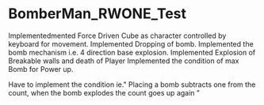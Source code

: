 # BomberMan_RWONE_Test

Implementedmented Force Driven Cube as character controlled by keyboard for movement.
Implemented Dropping of bomb.
Implemented the bomb mechanism i.e. 4 direction base explosion.
Implemented Explosion of Breakable walls and death of Player
Implemented the condition of max Bomb for Power up.


Have to implement  the  condition ie." Placing a bomb subtracts one from the count, when the bomb explodes the count goes up again "
